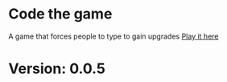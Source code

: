 # Code the game

A game that forces people to type to gain upgrades
[Play it here](https://I-make-gamez.github.io/Code-The--Game/)

# Version: 0.0.5